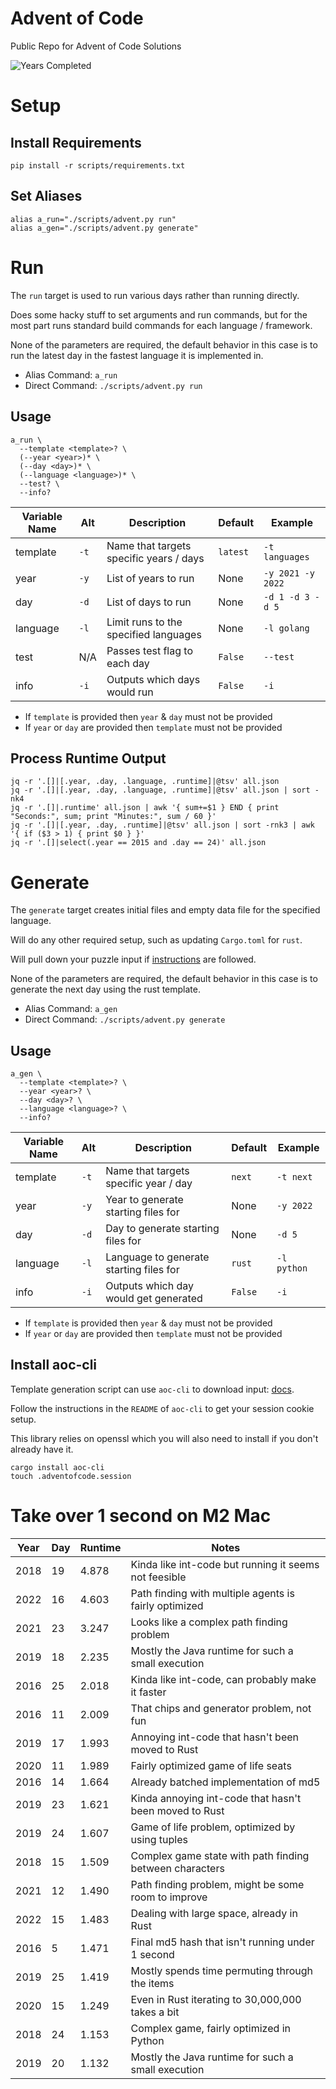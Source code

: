 # Advent of Code

Public Repo for Advent of Code Solutions

![Years Completed](images/advent-completed.png)

# Setup

## Install Requirements

```
pip install -r scripts/requirements.txt
```

## Set Aliases

```
alias a_run="./scripts/advent.py run"
alias a_gen="./scripts/advent.py generate"
```

# Run

The `run` target is used to run various days rather than running directly.

Does some hacky stuff to set arguments and run commands, but for the most part runs
standard build commands for each language / framework.

None of the parameters are required, the default behavior in this case is to run the
latest day in the fastest language it is implemented in.

- Alias Command: `a_run`
- Direct Command: `./scripts/advent.py run`

## Usage

```
a_run \
  --template <template>? \
  (--year <year>)* \
  (--day <day>)* \
  (--language <language>)* \
  --test? \
  --info?
```

| Variable Name | Alt  | Description                             | Default  | Example           |
| ------------- | ---- | --------------------------------------- | -------- | ----------------- |
| template      | `-t` | Name that targets specific years / days | `latest` | `-t languages`    |
| year          | `-y` | List of years to run                    | None     | `-y 2021 -y 2022` |
| day           | `-d` | List of days to run                     | None     | `-d 1 -d 3 -d 5`  |
| language      | `-l` | Limit runs to the specified languages   | None     | `-l golang`       |
| test          | N/A  | Passes test flag to each day            | `False`  | `--test`          |
| info          | `-i` | Outputs which days would run            | `False`  | `-i`              |

- If `template` is provided then `year` & `day` must not be provided
- If `year` or `day` are provided then `template` must not be provided

## Process Runtime Output

```
jq -r '.[]|[.year, .day, .language, .runtime]|@tsv' all.json
jq -r '.[]|[.year, .day, .language, .runtime]|@tsv' all.json | sort -nk4
jq -r '.[]|.runtime' all.json | awk '{ sum+=$1 } END { print "Seconds:", sum; print "Minutes:", sum / 60 }'
jq -r '.[]|[.year, .day, .runtime]|@tsv' all.json | sort -rnk3 | awk '{ if ($3 > 1) { print $0 } }'
jq -r '.[]|select(.year == 2015 and .day == 24)' all.json
```

# Generate

The `generate` target creates initial files and empty data file for the specified language.

Will do any other required setup, such as updating `Cargo.toml` for `rust`.

Will pull down your puzzle input if [instructions](#install-aoc-cli) are followed.

None of the parameters are required, the default behavior in this case is to generate the
next day using the rust template.

- Alias Command: `a_gen`
- Direct Command: `./scripts/advent.py generate`

## Usage

```
a_gen \
  --template <template>? \
  --year <year>? \
  --day <day>? \
  --language <language>? \
  --info?
```

| Variable Name | Alt  | Description                             | Default | Example     |
| ------------- | ---- | --------------------------------------- | ------- | ----------- |
| template      | `-t` | Name that targets specific year / day   | `next`  | `-t next`   |
| year          | `-y` | Year to generate starting files for     | None    | `-y 2022`   |
| day           | `-d` | Day to generate starting files for      | None    | `-d 5`      |
| language      | `-l` | Language to generate starting files for | `rust`  | `-l python` |
| info          | `-i` | Outputs which day would get generated   | `False` | `-i`        |

- If `template` is provided then `year` & `day` must not be provided
- If `year` or `day` are provided then `template` must not be provided

## Install aoc-cli

Template generation script can use `aoc-cli` to download input: [docs](https://github.com/scarvalhojr/aoc-cli).

Follow the instructions in the `README` of `aoc-cli` to get your session cookie setup.

This library relies on openssl which you will also need to install if you don't already have it.

```
cargo install aoc-cli
touch .adventofcode.session
```

# Take over 1 second on M2 Mac

| Year | Day | Runtime | Notes                                                   |
| ---- | --- | ------- | ------------------------------------------------------- |
| 2018 | 19  | 4.878   | Kinda like int-code but running it seems not feesible   |
| 2022 | 16  | 4.603   | Path finding with multiple agents is fairly optimized   |
| 2021 | 23  | 3.247   | Looks like a complex path finding problem               |
| 2019 | 18  | 2.235   | Mostly the Java runtime for such a small execution      |
| 2016 | 25  | 2.018   | Kinda like int-code, can probably make it faster        |
| 2016 | 11  | 2.009   | That chips and generator problem, not fun               |
| 2019 | 17  | 1.993   | Annoying int-code that hasn't been moved to Rust        |
| 2020 | 11  | 1.989   | Fairly optimized game of life seats                     |
| 2016 | 14  | 1.664   | Already batched implementation of md5                   |
| 2019 | 23  | 1.621   | Kinda annoying int-code that hasn't been moved to Rust  |
| 2019 | 24  | 1.607   | Game of life problem, optimized by using tuples         |
| 2018 | 15  | 1.509   | Complex game state with path finding between characters |
| 2021 | 12  | 1.490   | Path finding problem, might be some room to improve     |
| 2022 | 15  | 1.483   | Dealing with large space, already in Rust               |
| 2016 | 5   | 1.471   | Final md5 hash that isn't running under 1 second        |
| 2019 | 25  | 1.419   | Mostly spends time permuting through the items          |
| 2020 | 15  | 1.249   | Even in Rust iterating to 30,000,000 takes a bit        |
| 2018 | 24  | 1.153   | Complex game, fairly optimized in Python                |
| 2019 | 20  | 1.132   | Mostly the Java runtime for such a small execution      |
